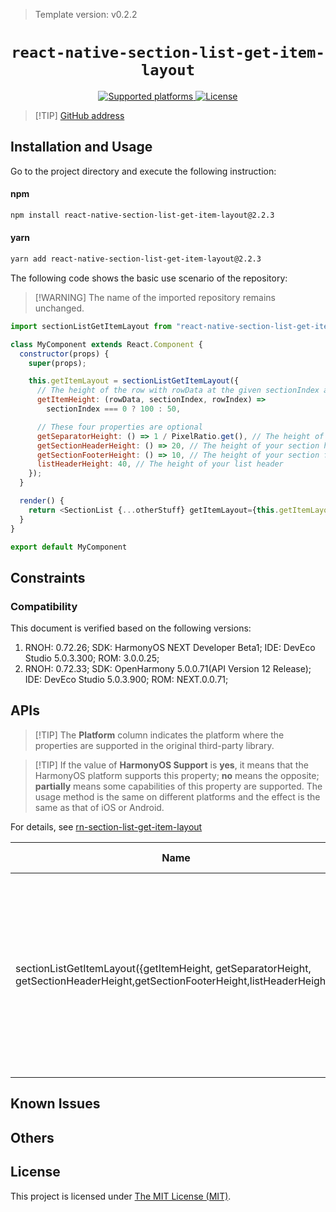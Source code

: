 > Template version: v0.2.2

<p align="center">
  <h1 align="center"> <code>react-native-section-list-get-item-layout</code> </h1>
</p>
<p align="center">
    <a href="https://github.com/jsoendermann/rn-section-list-get-item-layout">
        <img src="https://img.shields.io/badge/platforms-android%20%7C%20ios%20%7C%20windows%20%7C%20macos%20%7C%20harmony%20-lightgrey.svg" alt="Supported platforms" />
    </a>
    <a href="https://github.com/jsoendermann/rn-section-list-get-item-layout/blob/master/README.md">
        <img src="https://img.shields.io/badge/license-Apache%202.0-blue.svg" alt="License" />
    </a>
</p>


> [!TIP] [GitHub address](https://github.com/jsoendermann/rn-section-list-get-item-layout)

## Installation and Usage

Go to the project directory and execute the following instruction:

<!-- tabs:start --> 

#### **npm**

```bash
npm install react-native-section-list-get-item-layout@2.2.3
```

#### **yarn**

```bash
yarn add react-native-section-list-get-item-layout@2.2.3
```

<!-- tabs:end -->

The following code shows the basic use scenario of the repository:

> [!WARNING] The name of the imported repository remains unchanged.

```js
import sectionListGetItemLayout from "react-native-section-list-get-item-layout";

class MyComponent extends React.Component {
  constructor(props) {
    super(props);

    this.getItemLayout = sectionListGetItemLayout({
      // The height of the row with rowData at the given sectionIndex and rowIndex
      getItemHeight: (rowData, sectionIndex, rowIndex) =>
        sectionIndex === 0 ? 100 : 50,

      // These four properties are optional
      getSeparatorHeight: () => 1 / PixelRatio.get(), // The height of your separators
      getSectionHeaderHeight: () => 20, // The height of your section headers
      getSectionFooterHeight: () => 10, // The height of your section footers
      listHeaderHeight: 40, // The height of your list header
    });
  }

  render() {
    return <SectionList {...otherStuff} getItemLayout={this.getItemLayout} />;
  }
}

export default MyComponent
```

## Constraints

### Compatibility

This document is verified based on the following versions:

1. RNOH: 0.72.26; SDK: HarmonyOS NEXT Developer Beta1; IDE: DevEco Studio 5.0.3.300; ROM: 3.0.0.25;
2. RNOH: 0.72.33; SDK: OpenHarmony 5.0.0.71(API Version 12 Release); IDE: DevEco Studio 5.0.3.900; ROM: NEXT.0.0.71;

## APIs

> [!TIP] The **Platform** column indicates the platform where the properties are supported in the original third-party library.

> [!TIP] If the value of **HarmonyOS Support** is **yes**, it means that the HarmonyOS platform supports this property; **no** means the opposite; **partially** means some capabilities of this property are supported. The usage method is the same on different platforms and the effect is the same as that of iOS or Android.

For details, see [rn-section-list-get-item-layout](https://github.com/jsoendermann/rn-section-list-get-item-layout)

| Name                                                         | Description                                                  | Type     | Required | Platform | HarmonyOS Support |
| ------------------------------------------------------------ | ------------------------------------------------------------ | -------- | -------- | -------- | ----------------- |
| sectionListGetItemLayout({getItemHeight, getSeparatorHeight, getSectionHeaderHeight,getSectionFooterHeight,listHeaderHeight}) | This package provides a function that helps you construct the getItemLayout function for your SectionLists. For an explanation of why this exists, see this post. It's meant to be used like this | function | Yes      | All      | Yes               |

## Known Issues

## Others

## License

This project is licensed under [The MIT License (MIT)](https://github.com/jsoendermann/rn-section-list-get-item-layout/blob/master/LICENSE).
